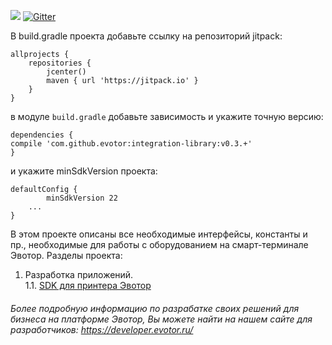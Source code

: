 [![](https://jitpack.io/v/evotor/integration-library.svg)](https://jitpack.io/#evotor/integration-library)
[![Gitter](https://badges.gitter.im/evotor/integration-library.svg)](https://gitter.im/evotor/integration-library.svg)

В build.gradle проекта добавьте ссылку на репозиторий jitpack:

```
allprojects {
    repositories {
        jcenter()
        maven { url 'https://jitpack.io' }
    }
}
```

в модуле `build.gradle` добавьте зависимость и укажите точную версию:

```
dependencies {
compile 'com.github.evotor:integration-library:v0.3.+'
}
```

и укажите minSdkVersion проекта:
```
defaultConfig {
        minSdkVersion 22
	...
}
```

В этом проекте описаны все необходимые интерфейсы, константы и пр., необходимые для работы с оборудованием на смарт-терминале Эвотор.
	Разделы проекта:

  1. Разработка приложений.  
  1.1. [SDK для принтера Эвотор](https://github.com/evotor/integration-library/blob/master/Read_me_files/README_printer.md#1011)
  
###### Более подробную информацию по разрабатке своих решений для бизнеса на платформе Эвотор, Вы можете найти на нашем сайте для разработчиков: https://developer.evotor.ru/
